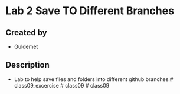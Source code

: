 # Lab 2 Save TO Different Branches
## Created by
- Guldemet

## Description
- Lab to help save files and folders into different github branches.#   c l a s s 0 9 _ e x c e r c i s e  
 #   c l a s s 0 9  
 #   c l a s s 0 9  
 